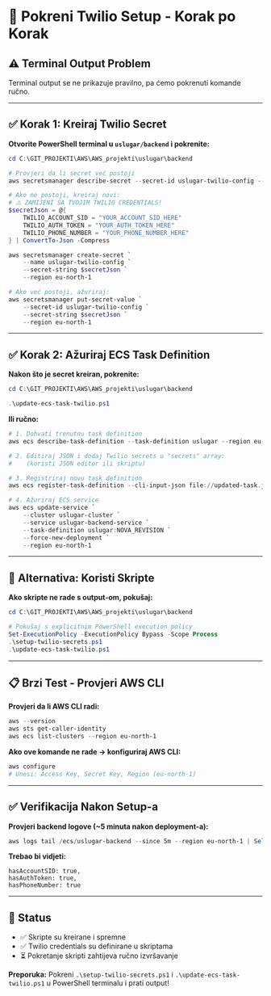 # 🚀 Pokreni Twilio Setup - Korak po Korak

## ⚠️ Terminal Output Problem

Terminal output se ne prikazuje pravilno, pa ćemo pokrenuti komande ručno.

---

## ✅ Korak 1: Kreiraj Twilio Secret

**Otvorite PowerShell terminal u `uslugar/backend` i pokrenite:**

```powershell
cd C:\GIT_PROJEKTI\AWS\AWS_projekti\uslugar\backend

# Provjeri da li secret već postoji
aws secretsmanager describe-secret --secret-id uslugar-twilio-config --region eu-north-1

# Ako ne postoji, kreiraj novi:
# ⚠️ ZAMIJENI SA TVOJIM TWILIO CREDENTIALS!
$secretJson = @{
    TWILIO_ACCOUNT_SID = "YOUR_ACCOUNT_SID_HERE"
    TWILIO_AUTH_TOKEN = "YOUR_AUTH_TOKEN_HERE"
    TWILIO_PHONE_NUMBER = "YOUR_PHONE_NUMBER_HERE"
} | ConvertTo-Json -Compress

aws secretsmanager create-secret `
    --name uslugar-twilio-config `
    --secret-string $secretJson `
    --region eu-north-1

# Ako već postoji, ažuriraj:
aws secretsmanager put-secret-value `
    --secret-id uslugar-twilio-config `
    --secret-string $secretJson `
    --region eu-north-1
```

---

## ✅ Korak 2: Ažuriraj ECS Task Definition

**Nakon što je secret kreiran, pokrenite:**

```powershell
cd C:\GIT_PROJEKTI\AWS\AWS_projekti\uslugar\backend

.\update-ecs-task-twilio.ps1
```

**Ili ručno:**

```powershell
# 1. Dohvati trenutnu task definition
aws ecs describe-task-definition --task-definition uslugar --region eu-north-1 --query 'taskDefinition' > current-task.json

# 2. Editiraj JSON i dodaj Twilio secrets u "secrets" array:
#    (koristi JSON editor ili skriptu)

# 3. Registriraj novu task definition
aws ecs register-task-definition --cli-input-json file://updated-task.json --region eu-north-1

# 4. Ažuriraj ECS service
aws ecs update-service `
    --cluster uslugar-cluster `
    --service uslugar-backend-service `
    --task-definition uslugar:NOVA_REVISION `
    --force-new-deployment `
    --region eu-north-1
```

---

## 🔄 Alternativa: Koristi Skripte

**Ako skripte ne rade s output-om, pokušaj:**

```powershell
cd C:\GIT_PROJEKTI\AWS\AWS_projekti\uslugar\backend

# Pokušaj s explicitnim PowerShell execution policy
Set-ExecutionPolicy -ExecutionPolicy Bypass -Scope Process
.\setup-twilio-secrets.ps1
.\update-ecs-task-twilio.ps1
```

---

## 📋 Brzi Test - Provjeri AWS CLI

**Provjeri da li AWS CLI radi:**

```powershell
aws --version
aws sts get-caller-identity
aws ecs list-clusters --region eu-north-1
```

**Ako ove komande ne rade → konfiguriraj AWS CLI:**

```powershell
aws configure
# Unesi: Access Key, Secret Key, Region (eu-north-1)
```

---

## ✅ Verifikacija Nakon Setup-a

**Provjeri backend logove (~5 minuta nakon deployment-a):**

```powershell
aws logs tail /ecs/uslugar-backend --since 5m --region eu-north-1 | Select-String "Twilio config"
```

**Trebao bi vidjeti:**
```
hasAccountSID: true,
hasAuthToken: true,
hasPhoneNumber: true
```

---

## 🎯 Status

- ✅ Skripte su kreirane i spremne
- ✅ Twilio credentials su definirane u skriptama
- ⏳ Pokretanje skripti zahtijeva ručno izvršavanje

**Preporuka:** Pokreni `.\setup-twilio-secrets.ps1` i `.\update-ecs-task-twilio.ps1` u PowerShell terminalu i prati output!

